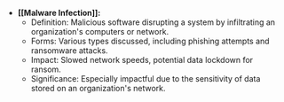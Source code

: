 - **[[Malware Infection]]:**
    - Definition: Malicious software disrupting a system by infiltrating an organization's computers or network.
    - Forms: Various types discussed, including phishing attempts and ransomware attacks.
    - Impact: Slowed network speeds, potential data lockdown for ransom.
    - Significance: Especially impactful due to the sensitivity of data stored on an organization's network.